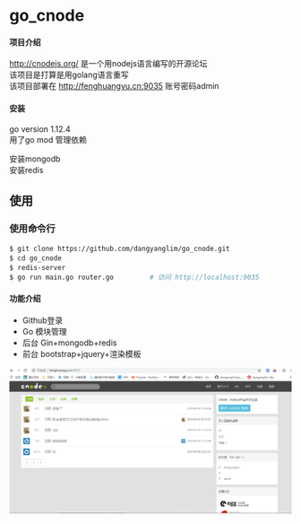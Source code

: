 # go_cnode

#### 项目介绍
http://cnodejs.org/ 是一个用nodejs语言编写的开源论坛  
该项目是打算是用golang语言重写  
该项目部署在 http://fenghuangyu.cn:9035 账号密码admin   
#### 安装
go version 1.12.4  
用了go mod 管理依赖  

 
安装mongodb  
安装redis   
 
## 使用

### 使用命令行

```bash
$ git clone https://github.com/dangyanglim/go_cnode.git
$ cd go_cnode
$ redis-server
$ go run main.go router.go         # 访问 http://localhost:9035
```
#### 功能介绍
- Github登录  
- Go 模块管理  
- 后台 Gin+mongodb+redis
- 前台 bootstrap+jquery+渲染模板  

![go.png](go.png)  
